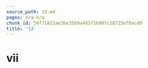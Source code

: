 ```yaml
---
source_path: 13.md
pages: n/a-n/a
chunk_id: 54f71821ae3be35b9a48371b907c18723ef0acd9
title: '13'
---
```

# vii
